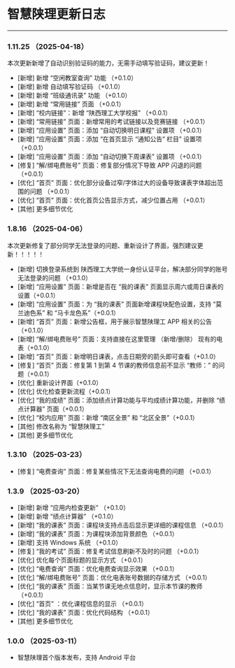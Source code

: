# 智慧陕理更新日志

---

### 1.11.25 （2025-04-18）

本次更新新增了自动识别验证码的能力，无需手动填写验证码，建议更新！

 - [新增]  新增 “空闲教室查询” 功能 （+0.1.0）
 - [新增]  新增 自动填写验证码 （+0.1.0）
 - [新增]  新增 “班级通讯录” 功能 （+0.1.0）
 - [新增]  新增 “常用链接” 页面 （+0.0.1）
 - [新增]  “校内链接”：新增 “陕西理工大学校报” （+0.0.1）
 - [新增]  “常用链接” 页面：新增常用的考试链接以及竞赛链接 （+0.0.1）
 - [新增]  “应用设置” 页面：添加 “自动切换明日课程” 设置项 （+0.0.1）
 - [新增]  “应用设置” 页面：添加 “在首页显示 “通知公告” 栏目” 设置项 （+0.0.1）
 - [新增]  “应用设置” 页面：添加 “自动切换下周课表” 设置项 （+0.0.1）
 - [修复]  “解/绑电费账号” 页面：修复部分情况下导致 APP 闪退的问题 （+0.0.1）
 - [优化]  “首页” 页面：优化部分设备过窄/字体过大的设备导致课表字体超出范围的问题 （+0.0.1）
 - [优化]  “首页” 页面：优化首页公告显示方式，减少位置占用 （+0.0.1）
 - [其他] 更多细节优化

### 1.8.16 （2025-04-06）

本次更新修复了部分同学无法登录的问题、重新设计了界面，强烈建议更新！！！！！

 - [新增]  切换登录系统到 陕西理工大学统一身份认证平台，解决部分同学的账号无法登录的问题 （+0.1.0）
 - [新增]  “应用设置” 页面：新增是否在 “我的课表” 页面显示周六或周日课表的设置（+0.0.1）
 - [新增]  “应用设置” 页面：为 “我的课表” 页面新增课程块配色设置，支持 “莫兰迪色系” 和 “马卡龙色系”（+0.0.1）
 - [新增]  “首页” 页面：新增公告框，用于展示智慧陕理工 APP 相关的公告（+0.1.0）
 - [新增]  “解/绑电费账号” 页面：支持直接在这里管理 （新增/删除） 现有的电表（+0.1.0）
 - [新增]  “首页” 页面：新增明日课表，点击日期旁的箭头即可查看（+0.1.0）
 - [修复] “首页” 页面：修复第 1 到第 4 节课的教师信息前不显示 “教师：” 的问题（+0.0.1）
 - [优化]  重新设计界面（+0.1.0）
 - [优化]  优化检查更新流程（+0.0.1）
 - [优化] “我的成绩” 页面：添加绩点计算功能与平均成绩计算功能，并删除 “绩点计算器” 页面（+0.0.1）
 - [优化]  “校内应用” 页面：新增 “南区全景” 和 “北区全景”（+0.0.1）
 - [其他] 修改名称为 “智慧陕理工”
 - [其他] 更多细节优化

### 1.3.10 （2025-03-23）
 - [修复] “电费查询” 页面：修复某些情况下无法查询电费的问题 （+0.0.1）
  
### 1.3.9 （2025-03-20）
 - [新增] 新增 “应用内检查更新” （+0.1.0）
 - [新增] 新增 “绩点计算器” （+0.1.0）
 - [新增] “我的课表” 页面：课程块支持点击后显示更详细的课程信息 （+0.0.1）
 - [新增] “我的课表” 页面：为课程块添加背景颜色 （+0.0.1）
 - [新增] 支持 Windows 系统 （+0.1.0）
 - [修复] “我的考试” 页面：修复考试信息刷新不及时的问题 （+0.0.1）
 - [优化] 优化每个页面标题的显示方式 （+0.0.1）
 - [优化] “电费查询” 页面：优化电费查询显示效果 （+0.0.1）
 - [优化] “解/绑电费账号” 页面：优化电表账号数据的存储方式 （+0.0.1）
 - [优化] “我的课表” 页面：当某节课无地点信息时，显示本节课的教师 （+0.0.1）
 - [优化] “首页” ：优化课程信息的显示 （+0.0.1）
 - [优化] “我的课表” 页面：优化代码结构 （+0.0.1）
 - [其他] 更多细节优化

### 1.0.0 （2025-03-11）
 - 智慧陕理首个版本发布，支持 Android 平台